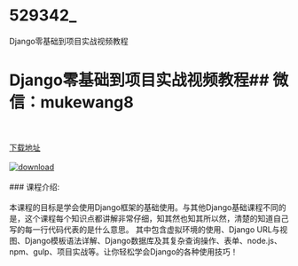# 529342_
Django零基础到项目实战视频教程
# Django零基础到项目实战视频教程## 微信：mukewang8
<br/></br>[下载地址](http://www.36tz.cn/article/529342 "下载地址")
<br/></br>[![download](http://36tz.cn/muke_img/2019_12_356-51-300x205.jpg "下载地址")](http://www.36tz.cn/article/529342 "下载地址")
<br/></br>### 课程介绍:<br/></br>本课程的目标是学会使用Django框架的基础使用。与其他Django基础课程不同的是，这个课程每个知识点都讲解非常仔细，知其然也知其所以然，清楚的知道自己写的每一行代码代表的是什么意思。
其中包含虚拟环境的使用、Django URL与视图、Django模板语法详解、Django数据库及其复杂查询操作、表单、node.js、npm、gulp、项目实战等。让你轻松学会Django的各种使用技巧！


